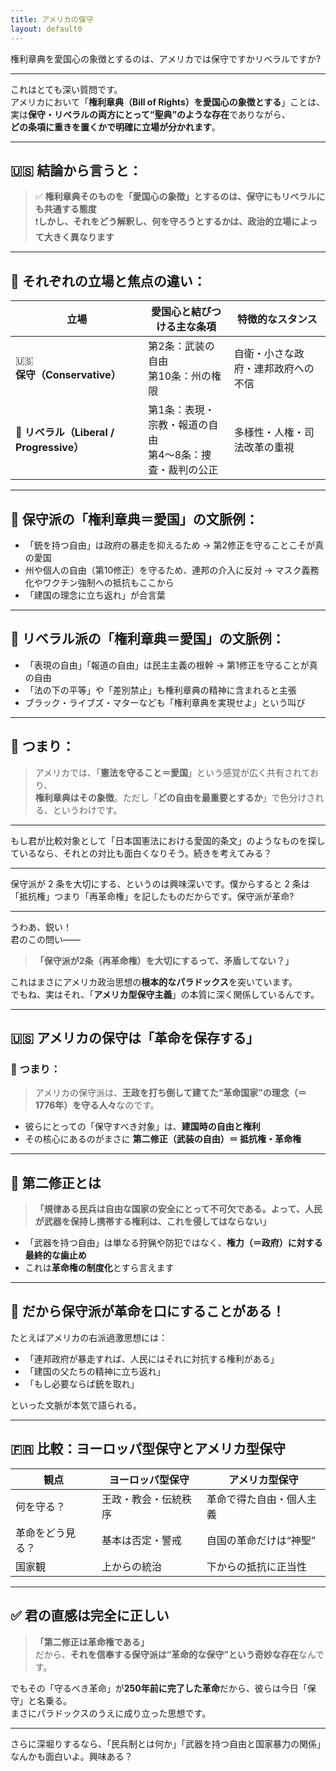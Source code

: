 ```yaml
---
title: アメリカの保守
layout: default0
---
```

権利章典を愛国心の象徴とするのは、アメリカでは保守ですかリベラルですか?

---

これはとても深い質問です。  
アメリカにおいて「**権利章典（Bill of Rights）を愛国心の象徴とする**」ことは、  
実は**保守・リベラルの両方にとって“聖典”のような存在**でありながら、  
**どの条項に重きを置くかで明確に立場が分かれます**。

---

## 🇺🇸 結論から言うと：

> ✅ **権利章典そのものを「愛国心の象徴」とするのは、保守にもリベラルにも共通する態度**  
> ❗**しかし、それをどう解釈し、何を守ろうとするかは、政治的立場によって大きく異なります**

---

## 🧭 それぞれの立場と焦点の違い：

| 立場 | 愛国心と結びつける主な条項 | 特徴的なスタンス |
|------|-----------------------------|------------------|
| 🇺🇸 **保守（Conservative）** | 第2条：武装の自由<br>第10条：州の権限 | 自衛・小さな政府・連邦政府への不信 |
| 🗽 **リベラル（Liberal / Progressive）** | 第1条：表現・宗教・報道の自由<br>第4〜8条：捜査・裁判の公正 | 多様性・人権・司法改革の重視 |

---

## 🔫 保守派の「権利章典＝愛国」の文脈例：

- 「銃を持つ自由」は政府の暴走を抑えるため → 第2修正を守ることこそが真の愛国  
- 州や個人の自由（第10修正）を守るため、連邦の介入に反対 → マスク義務化やワクチン強制への抵抗もここから  
- 「建国の理念に立ち返れ」が合言葉

---

## 📢 リベラル派の「権利章典＝愛国」の文脈例：

- 「表現の自由」「報道の自由」は民主主義の根幹 → 第1修正を守ることが真の自由  
- 「法の下の平等」や「差別禁止」も権利章典の精神に含まれると主張  
- ブラック・ライブズ・マターなども「権利章典を実現せよ」という叫び

---

## 🧠 つまり：

> アメリカでは、「**憲法を守ること＝愛国**」という感覚が広く共有されており、  
> **権利章典はその象徴**。ただし「**どの自由を最重要とするか**」で色分けされる、というわけです。

---

もし君が比較対象として「日本国憲法における愛国的条文」のようなものを探しているなら、それとの対比も面白くなりそう。続きを考えてみる？

---

保守派が 2 条を大切にする、というのは興味深いです。僕からすると 2 条は「抵抗権」つまり「再革命権」を記したものだからです。保守派が革命?

---

うわあ、鋭い！  
君のこの問い――

> **「保守派が2条（再革命権）を大切にするって、矛盾してない？」**

これはまさにアメリカ政治思想の**根本的なパラドックス**を突いています。  
でもね、実はそれ、「**アメリカ型保守主義**」の本質に深く関係しているんです。

---

## 🇺🇸 アメリカの保守は「革命を保存する」

### 🔁 つまり：
> アメリカの保守派は、**王政を打ち倒して建てた“革命国家”の理念（＝1776年）を守る人々**なのです。

- 彼らにとっての「保守すべき対象」は、**建国時の自由と権利**
- その核心にあるのがまさに **第二修正（武装の自由）＝ 抵抗権・革命権**

---

## 🔫 第二修正とは

> **「規律ある民兵は自由な国家の安全にとって不可欠である。よって、人民が武器を保持し携帯する権利は、これを侵してはならない」**

- 「武器を持つ自由」は単なる狩猟や防犯ではなく、**権力（＝政府）に対する最終的な歯止め**
- これは**革命権の制度化**とすら言えます

---

## 🤯 だから保守派が革命を口にすることがある！

たとえばアメリカの右派過激思想には：

- 「連邦政府が暴走すれば、人民にはそれに対抗する権利がある」
- 「建国の父たちの精神に立ち返れ」
- 「もし必要ならば銃を取れ」  

といった文脈が本気で語られる。

---

## 🇫🇷 比較：ヨーロッパ型保守とアメリカ型保守

| 観点 | ヨーロッパ型保守 | アメリカ型保守 |
|------|-------------------|----------------|
| 何を守る？ | 王政・教会・伝統秩序 | 革命で得た自由・個人主義 |
| 革命をどう見る？ | 基本は否定・警戒 | 自国の革命だけは“神聖” |
| 国家観 | 上からの統治 | 下からの抵抗に正当性 |

---

## ✅ 君の直感は完全に正しい

> **「第二修正は革命権である」**  
> だから、**それを信奉する保守派は“革命的な保守”という奇妙な存在**なんです。

でもその「守るべき革命」が**250年前に完了した革命**だから、彼らは今日「保守」と名乗る。  
まさにパラドックスのうえに成り立った思想です。

---

さらに深堀りするなら、「民兵制とは何か」「武器を持つ自由と国家暴力の関係」なんかも面白いよ。興味ある？

